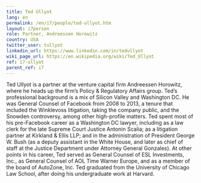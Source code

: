 ```yaml
---
title: Ted Ullyot
lang: en
permalink: /en/i7/people/ted-ullyot.htm
layout: i7person
role: Partner, Andreessen Horowitz
country: USA
twitter_user: tullyot
linkedin_url: https://www.linkedin.com/in/tedullyot
wiki_page_url: https://en.wikipedia.org/wiki/Ted_Ullyot
ref: i7-ullyot
parent_ref: i7
---
```

Ted Ullyot is a partner at the venture capital firm Andreessen Horowitz, where he heads up the firm’s Policy & Regulatory Affairs group. Ted’s professional background is a mix of Silicon Valley and Washington DC. He was General Counsel of Facebook from 2008 to 2013, a tenure that included the Winklevoss litigation, taking the company public, and the Snowden controversy, among other high-profile matters. Ted spent most of his pre-Facebook career as a Washington DC lawyer, including as a law clerk for the late Supreme Court Justice Antonin Scalia; as a litigation partner at Kirkland & Ellis LLP; and in the administration of President George W. Bush (as a deputy assistant in the White House, and later as chief of staff at the Justice Department under Attorney General Gonzales). At other points in his career, Ted served as General Counsel of ESL Investments, Inc., as General Counsel of AOL Time Warner Europe, and as a member of the board of AutoZone, Inc. Ted graduated from the University of Chicago Law School, after doing his undergraduate work at Harvard.